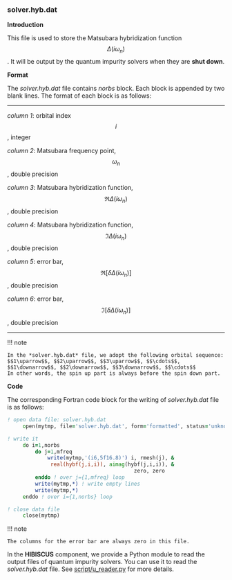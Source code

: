 ### solver.hyb.dat

**Introduction**

This file is used to store the Matsubara hybridization function $$\Delta(i\omega_n)$$. It will be output by the quantum impurity solvers when they are **shut down**.

**Format**

The *solver.hyb.dat* file contains *norbs* block. Each block is appended by two blank lines. The format of each block is as follows:

---

*column 1*: orbital index $$i$$, integer

*column 2*: Matsubara frequency point, $$\omega_n$$, double precision

*column 3*: Matsubara hybridization function, $$\Re \Delta(i\omega_n)$$, double precision

*column 4*: Matsubara hybridization function, $$\Im \Delta(i\omega_n)$$, double precision

*column 5*: error bar, $$\Re [\delta \Delta(i\omega_n)]$$, double precision

*column 6*: error bar, $$\Im [\delta \Delta(i\omega_n)]$$, double precision

---

!!! note

    In the *solver.hyb.dat* file, we adopt the following orbital sequence:
    $$1\uparrow$$, $$2\uparrow$$, $$3\uparrow$$, $$\cdots$$, $$1\downarrow$$, $$2\downarrow$$, $$3\downarrow$$, $$\cdots$$
    In other words, the spin up part is always before the spin down part.

**Code**

The corresponding Fortran code block for the writing of *solver.hyb.dat* file is as follows:

```fortran
! open data file: solver.hyb.dat
     open(mytmp, file='solver.hyb.dat', form='formatted', status='unknown')

! write it
     do i=1,norbs
         do j=1,mfreq
             write(mytmp,'(i6,5f16.8)') i, rmesh(j), &
              real(hybf(j,i,i)), aimag(hybf(j,i,i)), &
                                         zero, zero
         enddo ! over j={1,mfreq} loop
         write(mytmp,*) ! write empty lines
         write(mytmp,*)
     enddo ! over i={1,norbs} loop

! close data file
     close(mytmp)
```

!!! note

    The columns for the error bar are always zero in this file.

In the **HIBISCUS** component, we provide a Python module to read the output files of quantum impurity solvers. You can use it to read the *solver.hyb.dat* file. See [script/u_reader.py](../ch07/reader.md) for more details.